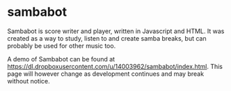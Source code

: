 # sambabot
Sambabot is score writer and player, written in Javascript and HTML. It was created as a way to study, listen to and create samba breaks, but can probably be used for other music too.

A demo of Sambabot can be found at https://dl.dropboxusercontent.com/u/14003962/sambabot/index.html. This page will however change as development continues and may break without notice.

